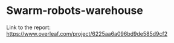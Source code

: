 # Swarm-robots-warehouse
Link to the report: https://www.overleaf.com/project/6225aa6a096bd9de585d9cf2
